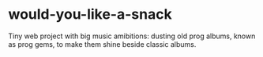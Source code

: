 # would-you-like-a-snack
Tiny web project with big music amibitions: dusting old prog albums, known as prog gems, to make them shine beside classic albums. 

